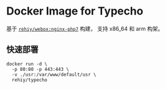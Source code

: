 # Docker Image for Typecho

基于 [`rehiy/webox:nginx-php7`](https://github.com/rehiy/webox-docker) 构建， 支持 x86_64 和 arm 构架。

## 快速部署

```
docker run -d \
  -p 80:80 -p 443:443 \
  -v ./usr:/var/www/default/usr \
  rehiy/typecho
```
